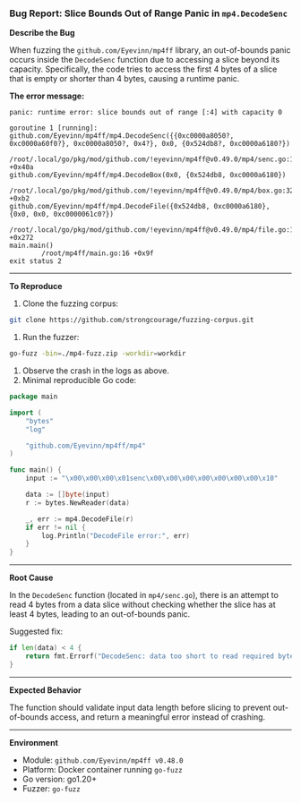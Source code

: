 ### Bug Report: Slice Bounds Out of Range Panic in `mp4.DecodeSenc`

**Describe the Bug**

When fuzzing the `github.com/Eyevinn/mp4ff` library, an out-of-bounds panic occurs inside the `DecodeSenc` function due to accessing a slice beyond its capacity. Specifically, the code tries to access the first 4 bytes of a slice that is empty or shorter than 4 bytes, causing a runtime panic.

**The error message:**

```
panic: runtime error: slice bounds out of range [:4] with capacity 0

goroutine 1 [running]:
github.com/Eyevinn/mp4ff/mp4.DecodeSenc({{0xc0000a8050?, 0xc0000a60f0?}, 0xc0000a8050?, 0x4?}, 0x0, {0x524db8?, 0xc0000a6180?})
        /root/.local/go/pkg/mod/github.com/!eyevinn/mp4ff@v0.49.0/mp4/senc.go:120 +0x40a
github.com/Eyevinn/mp4ff/mp4.DecodeBox(0x0, {0x524db8, 0xc0000a6180})
        /root/.local/go/pkg/mod/github.com/!eyevinn/mp4ff@v0.49.0/mp4/box.go:321 +0xb2
github.com/Eyevinn/mp4ff/mp4.DecodeFile({0x524db8, 0xc0000a6180}, {0x0, 0x0, 0xc0000061c0?})
        /root/.local/go/pkg/mod/github.com/!eyevinn/mp4ff@v0.49.0/mp4/file.go:183 +0x272
main.main()
        /root/mp4ff/main.go:16 +0x9f
exit status 2
```

------

**To Reproduce**

1. Clone the fuzzing corpus:

```bash
git clone https://github.com/strongcourage/fuzzing-corpus.git
```

1. Run the fuzzer:

```bash
go-fuzz -bin=./mp4-fuzz.zip -workdir=workdir
```

1. Observe the crash in the logs as above.
2. Minimal reproducible Go code:

```go
package main

import (
    "bytes"
    "log"

    "github.com/Eyevinn/mp4ff/mp4"
)

func main() {
    input := "\x00\x00\x00\x01senc\x00\x00\x00\x00\x00\x00\x00\x10"

    data := []byte(input)
    r := bytes.NewReader(data)

    _, err := mp4.DecodeFile(r)
    if err != nil {
        log.Println("DecodeFile error:", err)
    }
}
```

------

**Root Cause**

In the `DecodeSenc` function (located in `mp4/senc.go`), there is an attempt to read 4 bytes from a data slice without checking whether the slice has at least 4 bytes, leading to an out-of-bounds panic.

Suggested fix:

```go
if len(data) < 4 {
    return fmt.Errorf("DecodeSenc: data too short to read required bytes")
}
```

------

**Expected Behavior**

The function should validate input data length before slicing to prevent out-of-bounds access, and return a meaningful error instead of crashing.

------

**Environment**

- Module: `github.com/Eyevinn/mp4ff v0.48.0`
- Platform: Docker container running `go-fuzz`
- Go version: go1.20+
- Fuzzer: `go-fuzz`
